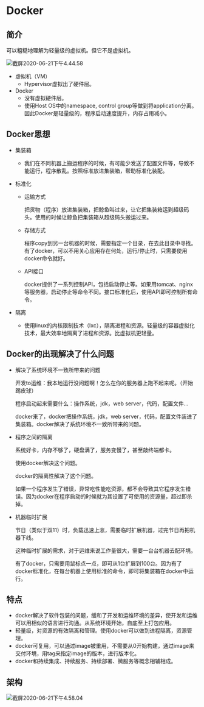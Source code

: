 # Docker



## 简介

可以粗糙地理解为轻量级的虚拟机。但它不是虚拟机。

![截屏2020-06-21下午4.44.58](https://image-hosting.jellyfishmix.com/20200621164704.png)

- 虚拟机（VM）
  - Hypervisor虚拟出了硬件层。
- Docker
  - 没有虚拟硬件层。
  - 使用Host OS中的namespace, control group等做到将application分离。因此Docker是轻量级的，程序启动速度提升，内存占用减小。



## Docker思想

- 集装箱
  - 我们在不同机器上搬运程序的时候，有可能少发送了配置文件等，导致不能运行，程序散乱。按照标准放进集装箱，帮助标准化装配。

- 标准化

  - 运输方式

    把货物（程序）放进集装箱，把鲸鱼叫过来，让它把集装箱运到超级码头。使用的时候让鲸鱼把集装箱从超级码头搬运过来。

  - 存储方式

    程序copy到另一台机器的时候，需要指定一个目录，在去此目录中寻找。有了docker，可以不用关心应用存在何处，运行/停止时，只需要使用docker命令就好。

  - API接口

    docker提供了一系列控制API，包括启动停止等。如果用tomcat、nginx等服务器，启动停止等命令不同。接口标准化后，使用API即可控制所有命令。

- 隔离

  - 使用linux的内核限制技术（lxc），隔离进程和资源。轻量级的容器虚拟化技术，最大效率地隔离了进程和资源。比虚拟机更轻量。



## Docker的出现解决了什么问题

- 解决了系统环境不一致所带来的问题

  开发to运维：我本地运行没问题啊！怎么在你的服务器上跑不起来呢。（开始踢皮球）

  程序启动起来需要什么：操作系统，jdk，web server，代码，配置文件...

  docker来了，docker把操作系统，jdk，web server，代码，配置文件装进了集装箱。docker解决了系统环境不一致所带来的问题。

- 程序之间的隔离

  系统好卡，内存不够了，硬盘满了，服务变慢了，甚至敲终端都卡。

  使用docker解决这个问题。

  docker的隔离性解决了这个问题。

  如果一个程序发生了错误，异常吃性能吃资源，都不会导致其它程序发生错误。因为docker在程序启动的时候就为其设置了可使用的资源量，超过即杀掉。

- 机器临时扩展

  节日（类似于双11）时，负载迅速上涨，需要临时扩展机器，过完节日再把机器下线。

  这种临时扩展的需求，对于运维来说工作量很大，需要一台台机器去配环境。

  有了docker，只需要用鼠标点一点，即可从1台扩展到100台。因为有了docker标准化，在每台机器上使用标准的命令，即可将集装箱在docker中运行。



## 特点

- docker解决了软件包装的问题，缓和了开发和运维环境的差异，使开发和运维可以用相似的语言进行沟通。从系统环境开始，自底至上打包应用。
- 轻量级，对资源的有效隔离和管理。使用docker可以做到进程隔离，资源管理。
- docker可复用，可以通过image被重用，不需要从0开始构建，通过image来交付环境，用tag来指定image的版本，进行版本化。
- docker和持续集成、持续服务、持续部署、微服务等概念相辅相成。



## 架构

![截屏2020-06-21下午4.58.04](https://image-hosting.jellyfishmix.com/20200621165810.png)



